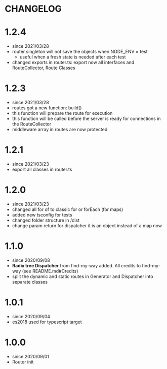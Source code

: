 # CHANGELOG

# 1.2.4
- since 2021/03/28
- router singleton will not save the objects when NODE_ENV = test
  - useful when a fresh state is needed after each test
- changed exports in router.ts: export now all interfaces and RouteCollector, Route Classes

# 1.2.3
- since 2021/03/28
- routes got a new function: build()
- this function will prepare the route for execution
- this function will be called before the server is ready for connections in the RouteCollector
- middleware array in routes are now protected

# 1.2.1
- since 2021/03/23
- export all classes in router.ts

# 1.2.0
- since 2021/03/23
- changed all for of to classic for or forEach (for maps)
- added new tsconfig for tests
- changed folder structure in /dist
- change param return for dispatcher it is an object instead of a map now

# 1.1.0
- since 2020/09/08
- **Radix tree Dispatcher** from find-my-way added. All credits to find-my-way (see README.md#Credits)
- split the dynamic and static routes in Generator and Dispatcher into separate classes

# 1.0.1

- since 2020/09/04
- es2018 used for typescript target

# 1.0.0

- since 2020/09/01
- Router init